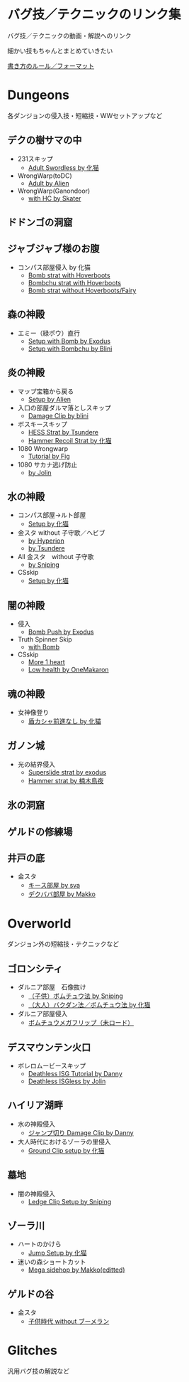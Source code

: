 # バグ技／テクニックのリンク集
バグ技／テクニックの動画・解説へのリンク

細かい技もちゃんとまとめていきたい

[書き方のルール／フォーマット](/00_About-Information/10_リンク集_書き方.md)

# Dungeons
各ダンジョンの侵入技・短縮技・WWセットアップなど

## デクの樹サマの中
- 231スキップ
  - [Adult Swordless by 化猫](https://youtu.be/UC_H6_2JDrU)
- WrongWarp(toDC)
  - [Adult by Alien](https://youtu.be/D0Ocdkr5f8c)
- WrongWarp(Ganondoor)
  - [with HC by Skater](https://youtu.be/o_o6nFTPgV8)

## ドドンゴの洞窟

## ジャブジャブ様のお腹
- コンパス部屋侵入 by 化猫
  - [Bomb strat with Hoverboots](https://youtu.be/3UukSS-rAjw)
  - [Bombchu strat with Hoverboots](https://youtu.be/gdqqjRc-aho)
  - [Bomb strat without Hoverboots/Fairy](https://youtu.be/Dj46eaWJpHs)

## 森の神殿
- エミー（緑ポウ）直行
  - [Setup with Bomb by Exodus](https://youtu.be/7JfVzlUACdE)
  - [Setup with Bombchu by Blini](https://youtu.be/SfhzMPYOVAY)

## 炎の神殿
- マップ宝箱から戻る
  - [Setup by Alien](https://youtu.be/6iRh9hCn-dQ)
- 入口の部屋ダルマ落としスキップ
  - [Damage Clip by blini](https://youtu.be/ccOfr1DJIh4)
- ボスキースキップ
  - [HESS Strat by Tsundere](https://youtu.be/CVM2cDpld-U)
  - [Hammer Recoil Strat by 化猫](https://youtu.be/WU-GiEl1dks)
- 1080 Wrongwarp
  - [Tutorial by Fig](https://youtu.be/5UkJgVf75FQ)
- 1080 サカナ逃げ防止
  - [by Jolin](https://youtu.be/NrBQmncnByE)

## 水の神殿
- コンパス部屋→ルト部屋
  - [Setup by 化猫](https://youtu.be/z9y9iTDV8A4)
- 金スタ without 子守歌／ヘビブ
  - [by Hyperion](https://youtu.be/qiSK9lt8UTU)
  - [by Tsundere](https://youtu.be/SEKkyV2oOE4)
- All 金スタ　without 子守歌
  - [by Sniping](https://youtu.be/LRGKm5CwGJU)
- CSskip
  - [Setup by 化猫](https://youtu.be/PmM3hJePXfw)

## 闇の神殿
- 侵入
  - [Bomb Push by Exodus](https://youtu.be/bMCXDXxho34)
- Truth Spinner Skip
  - [with Bomb](https://youtu.be/sPhbhivO0qY)
- CSskip
  - [More 1 heart](https://youtu.be/JDWE7-atryM)
  - [Low health by OneMakaron](https://youtu.be/VrJvZ_Rs--c)



## 魂の神殿
- 女神像登り
  - [盾カシャ前進なし by 化猫](https://youtu.be/HWSa9hqtN64)

## ガノン城
- 光の結界侵入
  - [Superslide strat by exodus](https://youtu.be/V9L-ePeEhH0)
  - [Hammer strat by 楠木鳥夜](https://youtu.be/BFW02NWYZO8)

## 氷の洞窟

## ゲルドの修練場

## 井戸の底
- 金スタ
  - [キース部屋 by sva](https://youtu.be/qrvJ7yJxivg)
  - [デクババ部屋 by Makko](https://youtu.be/HPnRiqpde-I)

# Overworld
ダンジョン外の短縮技・テクニックなど

## ゴロンシティ
- ダルニア部屋　石像抜け
  - [（子供）ボムチュウ法 by Sniping](https://youtu.be/oHzfAb3JMys)
  - [（大人）バクダン法／ボムチュウ法 by 化猫](https://youtu.be/dpTmti8ioo8)
- ダルニア部屋侵入
  - [ボムチュウメガフリップ（未ロード）](https://youtu.be/gvBLKUBER6Y)

## デスマウンテン火口
- ボレロムービースキップ
  - [Deathless ISG Tutorial by Danny](https://youtu.be/Z2ndjnPhZQk)
  - [Deathless ISGless by Jolin](https://youtu.be/Y9Ufk4Xpcz4)
  
## ハイリア湖畔
- 水の神殿侵入
  - [ジャンプ切り Damage Clip by Danny](https://youtu.be/AVUZxWVzDH4)
- 大人時代におけるゾーラの里侵入
  - [Ground Clip setup by 化猫](https://youtu.be/PQ6Qbkv2-0Q)
  
## 墓地
- 闇の神殿侵入
  - [Ledge Clip Setup by Sniping](https://youtu.be/yyllogbaASo)

## ゾーラ川
- ハートのかけら
  - [Jump Setup by 化猫](https://youtu.be/Tc0CcFZGyfU)
- 迷いの森ショートカット
  - [Mega sidehop by Makko(editted)](https://youtu.be/CXgWVpn1_pU)

## ゲルドの谷
- 金スタ
  - [子供時代 without ブーメラン](https://youtu.be/Rv7TNiiq34U)

# Glitches
汎用バグ技の解説など

## 
